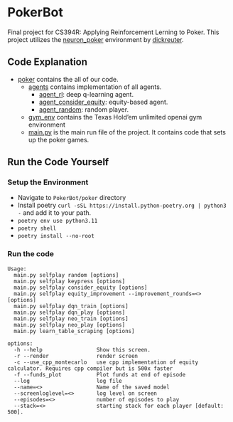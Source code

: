 # PokerBot
Final project for CS394R: Applying Reinforcement Lerning to Poker. This project utilizes the [neuron_poker](https://github.com/dickreuter/neuron_poker) environment by [dickreuter](https://github.com/dickreuter).
## Code Explanation
- [poker](https://github.com/martinkrylov/PokerBot/tree/main/poker) contains the all of our code.
  - [agents](https://github.com/martinkrylov/PokerBot/tree/main/poker/agents) contains implementation of all agents.
    - [agent_rl](https://github.com/martinkrylov/PokerBot/blob/main/poker/agents/agent_rl.py): deep q-learning agent.
    - [agent_consider_equity](https://github.com/martinkrylov/PokerBot/blob/main/poker/agents/agent_consider_equity.py): equity-based agent.
    - [agent_random](https://github.com/martinkrylov/PokerBot/blob/main/poker/agents/agent_random.py): random player.
  - [gym_env](https://github.com/martinkrylov/PokerBot/tree/main/poker/gym_env) contains the Texas Hold’em unlimited openai gym environment
  - [main.py](https://github.com/martinkrylov/PokerBot/blob/main/poker/main.py) is the main run file of the project. It contains code that sets up the poker games.
 
## Run the Code Yourself
### Setup the Environment
- Navigate to ```PokerBot/poker``` directory
- Install poetry ```curl -sSL https://install.python-poetry.org | python3 -``` and add it to your path.
- ```poetry env use python3.11```
- ```poetry shell```
- ```poetry install --no-root```
### Run the code
```
Usage:
  main.py selfplay random [options]
  main.py selfplay keypress [options]
  main.py selfplay consider_equity [options]
  main.py selfplay equity_improvement --improvement_rounds=<> [options]
  main.py selfplay dqn_train [options]
  main.py selfplay dqn_play [options]
  main.py selfplay neo_train [options]
  main.py selfplay neo_play [options]
  main.py learn_table_scraping [options]

options:
  -h --help                 Show this screen.
  -r --render               render screen
  -c --use_cpp_montecarlo   use cpp implementation of equity calculator. Requires cpp compiler but is 500x faster
  -f --funds_plot           Plot funds at end of episode
  --log                     log file
  --name=<>                 Name of the saved model
  --screenloglevel=<>       log level on screen
  --episodes=<>             number of episodes to play
  --stack=<>                starting stack for each player [default: 500].

```

  
